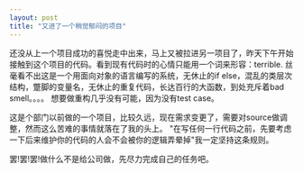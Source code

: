 ```yaml
---
layout: post
title: "又进了一个稍觉郁闷的项目"
---
```

还没从上一个项目成功的喜悦走中出来，马上又被拉进另一项目了，昨天下午开始接触到这个项目的代码。看到现有代码时的心情只能用一个词来形容：terrible. 丝毫看不出这是一个用面向对象的语言编写的系统，无休止的if else，混乱的类层次结构，蹩脚的变量名，无休止的重复代码，长达百行的大函数，到处充斥着bad smell。。。。 想要做重构几乎没有可能，因为没有test case。

这是个部门以前做的一个项目，比较久远，现在需求变更了，需要对source做调整，然而这么苦难的事情就落在了我的头上。 "在写任何一行代码之前，先要考虑一下后来维护你的代码的人会不会被你的逻辑弄晕掉"我一定坚持这条规则。

 罢!罢!罢!做什么不是给公司做，先尽力完成自己的任务吧。

